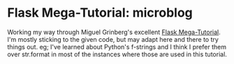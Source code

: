 # Flask Mega-Tutorial: microblog

Working my way through Miguel Grinberg's excellent [Flask Mega-Tutorial](https://blog.miguelgrinberg.com/post/the-flask-mega-tutorial-part-i-hello-world). I'm mostly sticking to the given code, but may adapt here and there to try things out. eg; I've learned about Python's f-strings and I think I prefer them over str.format in most of the instances where those are used in this tutorial.


